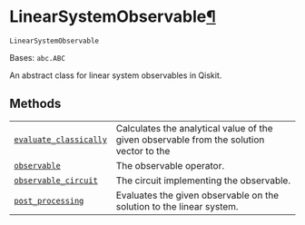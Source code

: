 # LinearSystemObservable[¶](#linearsystemobservable "Permalink to this headline")

<span id="undefined" />

`LinearSystemObservable`

Bases: `abc.ABC`

An abstract class for linear system observables in Qiskit.

## Methods

|                                                                                                                                                                                                                                                                    |                                                                                         |
| ------------------------------------------------------------------------------------------------------------------------------------------------------------------------------------------------------------------------------------------------------------------ | --------------------------------------------------------------------------------------- |
| [`evaluate_classically`](qiskit.algorithms.linear_solvers.LinearSystemObservable.evaluate_classically#qiskit.algorithms.linear_solvers.LinearSystemObservable.evaluate_classically "qiskit.algorithms.linear_solvers.LinearSystemObservable.evaluate_classically") | Calculates the analytical value of the given observable from the solution vector to the |
| [`observable`](qiskit.algorithms.linear_solvers.LinearSystemObservable.observable#qiskit.algorithms.linear_solvers.LinearSystemObservable.observable "qiskit.algorithms.linear_solvers.LinearSystemObservable.observable")                                         | The observable operator.                                                                |
| [`observable_circuit`](qiskit.algorithms.linear_solvers.LinearSystemObservable.observable_circuit#qiskit.algorithms.linear_solvers.LinearSystemObservable.observable_circuit "qiskit.algorithms.linear_solvers.LinearSystemObservable.observable_circuit")         | The circuit implementing the observable.                                                |
| [`post_processing`](qiskit.algorithms.linear_solvers.LinearSystemObservable.post_processing#qiskit.algorithms.linear_solvers.LinearSystemObservable.post_processing "qiskit.algorithms.linear_solvers.LinearSystemObservable.post_processing")                     | Evaluates the given observable on the solution to the linear system.                    |
